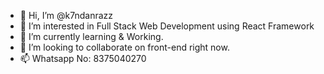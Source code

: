 - 👋 Hi, I’m @k7ndanrazz
- 👀 I’m interested in Full Stack Web Development using React Framework
- 🌱 I’m currently learning & Working.
- 💞️ I’m looking to collaborate on front-end right now.
- 📫 Whatsapp No: 8375040270

<!---
k7ndanrazz/k7ndanrazz is a ✨ special ✨ repository because its `README.md` (this file) appears on your GitHub profile.
You can click the Preview link to take a look at your changes.
--->
